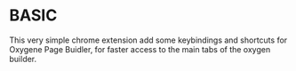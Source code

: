 # BASIC

This very simple chrome extension add some keybindings and shortcuts for Oxygene Page Buidler, for faster access to the main tabs of the oxygen builder.
